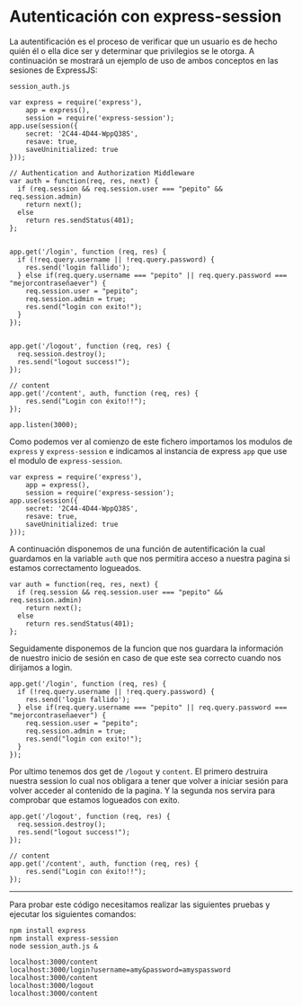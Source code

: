 Autenticación con express-session
==
La autentificación es el proceso de verificar que un usuario es de hecho quién él o ella dice ser y determinar que privilegios se le otorga.
A continuación se mostrará un ejemplo de uso de ambos conceptos en las sesiones de ExpressJS:

`session_auth.js`
~~~
var express = require('express'),
    app = express(),
    session = require('express-session');
app.use(session({
    secret: '2C44-4D44-WppQ38S',
    resave: true,
    saveUninitialized: true
}));

// Authentication and Authorization Middleware
var auth = function(req, res, next) {
  if (req.session && req.session.user === "pepito" && req.session.admin)
    return next();
  else
    return res.sendStatus(401);
};


app.get('/login', function (req, res) {
  if (!req.query.username || !req.query.password) {
    res.send('login fallido');    
  } else if(req.query.username === "pepito" || req.query.password === "mejorcontraseñaever") {
    req.session.user = "pepito";
    req.session.admin = true;
    res.send("login con exito!");
  }
});


app.get('/logout', function (req, res) {
  req.session.destroy();
  res.send("logout success!");
});

// content
app.get('/content', auth, function (req, res) {
    res.send("Login con éxito!!");
});

app.listen(3000);
~~~

Como podemos ver al comienzo de este fichero importamos los modulos de `express` y `express-session` e indicamos al instancia de express `app` que use el modulo de `express-session`.

~~~
var express = require('express'),
    app = express(),
    session = require('express-session');
app.use(session({
    secret: '2C44-4D44-WppQ38S',
    resave: true,
    saveUninitialized: true
}));
~~~

A continuación disponemos de una función de autentificación la cual guardamos en la variable `auth` que nos permitira acceso a nuestra pagina si estamos correctamento logueados.

~~~
var auth = function(req, res, next) {
  if (req.session && req.session.user === "pepito" && req.session.admin)
    return next();
  else
    return res.sendStatus(401);
};
~~~

Seguidamente disponemos de la funcion que nos guardara la información de nuestro inicio de sesión en caso de que este sea correcto cuando nos dirijamos a login.


~~~
app.get('/login', function (req, res) {
  if (!req.query.username || !req.query.password) {
    res.send('login fallido');    
  } else if(req.query.username === "pepito" || req.query.password === "mejorcontraseñaever") {
    req.session.user = "pepito";
    req.session.admin = true;
    res.send("login con exito!");
  }
});
~~~

Por ultimo tenemos dos get de `/logout` y `content`. El primero destruira nuestra session lo cual nos obligara a tener que volver a iniciar sesión para volver acceder al contenido de la pagina. Y la segunda nos servira para comprobar que estamos logueados con exito.

~~~
app.get('/logout', function (req, res) {
  req.session.destroy();
  res.send("logout success!");
});

// content
app.get('/content', auth, function (req, res) {
    res.send("Login con éxito!!");
});
~~~
---
Para probar este código necesitamos realizar las siguientes pruebas y ejecutar los siguientes comandos:

~~~
npm install express
npm install express-session
node session_auth.js &
~~~
~~~
localhost:3000/content
localhost:3000/login?username=amy&password=amyspassword
localhost:3000/content
localhost:3000/logout
localhost:3000/content
~~~
